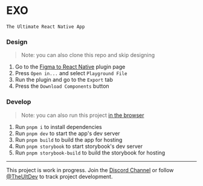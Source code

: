 # EXO

`The Ultimate React Native App`

### Design
> Note: you can also clone this repo and skip designing
1. Go to the [Figma to React Native](https://www.figma.com/community/plugin/821138713091291738) plugin page
2. Press `Open in...` and select `Playground File`
3. Run the plugin and go to the `Export` tab
4. Press the `Download Components` button

### Develop
> Note: you can also run this project [in the browser](https://vslite.dev/~/gh/kat-tax/exo.git?init=pnpm+storybook)

1. Run `pnpm i` to install dependencies
2. Run `pnpm dev` to start the app's dev server
3. Run `pnpm build` to build the app for hosting
4. Run `pnpm storybook` to start storybook's dev server
5. Run `pnpm storybook-build` to build the storybook for hosting

---

This project is work in progress. Join the [Discord Channel](https://discord.com/invite/TzhDRyj) or follow [@TheUltDev](https://x.com/theultdev) to track project development.
